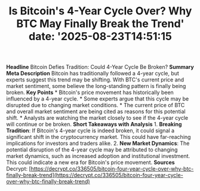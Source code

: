﻿---
title: "Is Bitcoin's 4-Year Cycle Over? Why BTC May Finally Break the Trend'
date: '2025-08-23T14:51:15"
category: "Markets"
summary: ""
slug: "is bitcoins 4year cycle over why btc may finally break the t"
source_urls:
  - "https://decrypt.co/336505/bitcoin-four-year-cycle-over-why-btc-finally-break-trend"
seo:
  title: "Is Bitcoin's 4-Year Cycle Over? Why BTC May Finally Break the Trend | Hash n Hedge'
  description: '"
  keywords: ["news", "markets", "brief"]
---
**Headline** Bitcoin Defies Tradition: Could 4-Year Cycle Be Broken?  **Summary Meta Description** Bitcoin has traditionally followed a 4-year cycle, but experts suggest this trend may be shifting. With BTC's current price and market sentiment, some believe the long-standing pattern is finally being broken.  **Key Points**  * Bitcoin's price movement has historically been influenced by a 4-year cycle. * Some experts argue that this cycle may be disrupted due to changing market conditions. * The current price of BTC and overall market sentiment are being cited as reasons for this potential shift. * Analysts are watching the market closely to see if the 4-year cycle will continue or be broken.  **Short Takeaways with Analysis**  1. **Breaking Tradition**: If Bitcoin's 4-year cycle is indeed broken, it could signal a significant shift in the cryptocurrency market. This could have far-reaching implications for investors and traders alike. 2. **New Market Dynamics**: The potential disruption of the 4-year cycle may be attributed to changing market dynamics, such as increased adoption and institutional investment. This could indicate a new era for Bitcoin's price movement.  **Sources** Decrypt: [https://decrypt.co/336505/bitcoin-four-year-cycle-over-why-btc-finally-break-trend](https://decrypt.co/336505/bitcoin-four-year-cycle-over-why-btc-finally-break-trend) 
